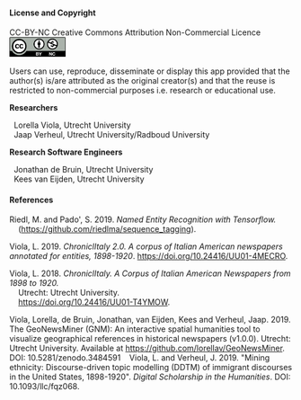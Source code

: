 
#### **License and Copyright**

CC-BY-NC Creative Commons Attribution Non-Commercial Licence
[<img src="cc_by_nc.png" alt="cc_by_nc" width="100"/>](http://creativecommons.org/licenses/by-nc/3.0/)

Users can use, reproduce, disseminate or display this app provided that the author(s) is/are attributed as
the original creator(s) and that the reuse is restricted to non-commercial purposes i.e. research or
educational use.

**Researchers**

  Lorella Viola, Utrecht University  
  Jaap Verheul, Utrecht University/Radboud University  

**Research Software Engineers**

  Jonathan de Bruin, Utrecht University  
  Kees van Eijden, Utrecht University  

#### **References**

Riedl, M. and Pado', S. 2019. _Named Entity Recognition with Tensorflow._  
    (https://github.com/riedlma/sequence_tagging).

Viola, L. 2019. *ChroniclItaly 2.0. A corpus of Italian American newspapers annotated for entities, 1898-1920*.                              https://doi.org/10.24416/UU01-4MECRO.

Viola, L. 2018. _ChroniclItaly. A Corpus of Italian American Newspapers from 1898 to 1920._  
    Utrecht: Utrecht University.   
    https://doi.org/10.24416/UU01-T4YMOW.

Viola, Lorella, de Bruin, Jonathan, van Eijden, Kees and Verheul, Jaap. 2019. The GeoNewsMiner (GNM): An interactive spatial humanities tool to visualize geographical references in historical newspapers (v1.0.0). Utrecht: Utrecht University. Available at https://github.com/lorellav/GeoNewsMiner. DOI: 10.5281/zenodo.3484591
  
Viola, L. and Verheul, J. 2019. "Mining ethnicity: Discourse-driven topic modelling (DDTM) of immigrant discourses in the United States,    1898-1920". *Digital Scholarship in the Humanities*. DOI: 10.1093/llc/fqz068.  

